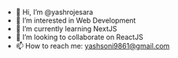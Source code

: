 - 👋 Hi, I’m @yashrojesara
- 👀 I’m interested in Web Development
- 🌱 I’m currently learning NextJS
- 💞️ I’m looking to collaborate on ReactJS
- 📫 How to reach me: yashsoni9861@gmail.com

<!---
yashrojesara/yashrojesara is a ✨ special ✨ repository because its `README.md` (this file) appears on your GitHub profile.
You can click the Preview link to take a look at your changes.
--->
